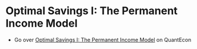 Optimal Savings I: The Permanent Income Model
=============================================

 - Go over [Optimal Savings I: The Permanent Income Model](https://lectures.quantecon.org/py/perm_income.html) on QuantEcon
 